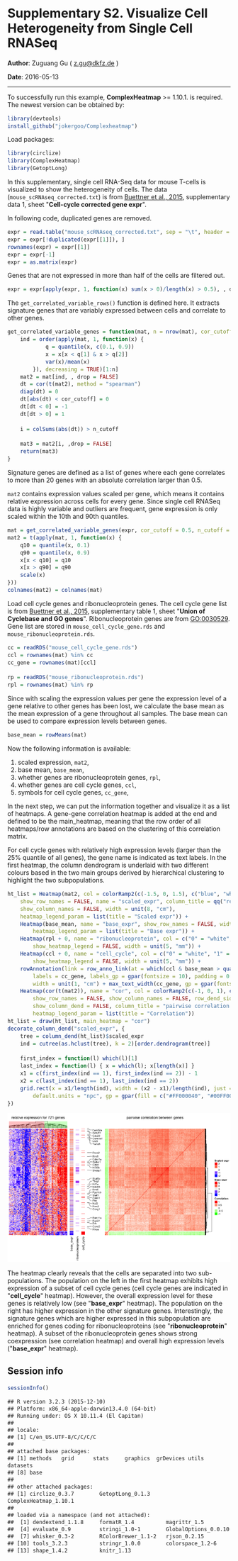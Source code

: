 
Supplementary S2. Visualize Cell Heterogeneity from Single Cell RNASeq
==============================================

**Author**: Zuguang Gu ( z.gu@dkfz.de )

**Date**: 2016-05-13

----------------------------------------



<style type="text/css">
h1 {
	line-height: 120%;
}
</style>

To successfully run this example, **ComplexHeatmap** >= 1.10.1. is required.
The newest version can be obtained by:


```r
library(devtools)
install_github("jokergoo/Complexheatmap")
```


Load packages:


```r
library(circlize)
library(ComplexHeatmap)
library(GetoptLong)
```

In this supplementary, single cell RNA-Seq data for mouse T-cells is visualized to
show the heterogeneity of cells. The data (`mouse_scRNAseq_corrected.txt`) is from [Buettner et al., 2015](http://www.nature.com/nbt/journal/v33/n2/full/nbt.3102.html),
supplementary data 1, sheet "**Cell-cycle corrected gene expr**".

In following code, duplicated genes are removed.


```r
expr = read.table("mouse_scRNAseq_corrected.txt", sep = "\t", header = TRUE)
expr = expr[!duplicated(expr[[1]]), ]
rownames(expr) = expr[[1]]
expr = expr[-1]
expr = as.matrix(expr)
```

Genes that are not expressed in more than half of the cells are filtered out.


```r
expr = expr[apply(expr, 1, function(x) sum(x > 0)/length(x) > 0.5), , drop = FALSE]
```

The `get_correlated_variable_rows()` function is defined here. It extracts signature
genes that are variably expressed between cells and correlate to other genes. 


```r
get_correlated_variable_genes = function(mat, n = nrow(mat), cor_cutoff = 0, n_cutoff = 0) {
	ind = order(apply(mat, 1, function(x) {
			q = quantile(x, c(0.1, 0.9))
			x = x[x < q[1] & x > q[2]]
			var(x)/mean(x)
		}), decreasing = TRUE)[1:n]
	mat2 = mat[ind, , drop = FALSE]
	dt = cor(t(mat2), method = "spearman")
	diag(dt) = 0
	dt[abs(dt) < cor_cutoff] = 0
	dt[dt < 0] = -1
	dt[dt > 0] = 1

	i = colSums(abs(dt)) > n_cutoff

	mat3 = mat2[i, ,drop = FALSE]
	return(mat3)
}
```

Signature genes are defined as a list of genes where each gene correlates
to more than 20 genes with an absolute correlation larger than 0.5. 

`mat2` contains expression values scaled per gene, which means it contains relative expression across cells for every gene. 
Since single cell RNASeq data is highly variable and outliers are frequent,
gene expression is only scaled within the 10th and 90th quantiles.


```r
mat = get_correlated_variable_genes(expr, cor_cutoff = 0.5, n_cutoff = 20)
mat2 = t(apply(mat, 1, function(x) {
	q10 = quantile(x, 0.1)
	q90 = quantile(x, 0.9)
	x[x < q10] = q10
	x[x > q90] = q90
	scale(x)
}))
colnames(mat2) = colnames(mat)
```

Load cell cycle genes and ribonucleoprotein genes. The cell cycle gene list is from 
[Buettner et al., 2015](http://www.nature.com/nbt/journal/v33/n2/full/nbt.3102.html),
supplementary table 1, sheet "**Union of Cyclebase and GO genes**". Ribonucleoprotein
genes are from [GO:0030529](http://amigo.geneontology.org/amigo/term/GO:0030529). Gene list
are stored in `mouse_cell_cycle_gene.rds` and `mouse_ribonucleoprotein.rds`.


```r
cc = readRDS("mouse_cell_cycle_gene.rds")
ccl = rownames(mat) %in% cc
cc_gene = rownames(mat)[ccl]

rp = readRDS("mouse_ribonucleoprotein.rds")
rpl = rownames(mat) %in% rp
```

Since with scaling the expression values per gene the expression level of a gene relative to other genes has been lost,
we calculate the base mean as the mean expression of a gene throughout all samples. The base mean can be used to compare expression levels between genes.


```r
base_mean = rowMeans(mat)
```

Now the following information is available:

1. scaled expression, `mat2`,
2. base mean, `base_mean`,
3. whether genes are ribonucleoprotein genes, `rpl`,
4. whether genes are cell cycle genes, `ccl`,
5. symbols for cell cycle genes, `cc_gene`,

In the next step, we can put the information together and visualize it as a list of heatmaps.
A gene-gene correlation heatmap is added at the end and defined to be the main_heatmap, meaning that the row order of all
heatmaps/row annotations are based on the clustering of this correlation matrix.

For cell cycle genes with relatively high expression levels (larger than the 25% quantile of all genes), the gene name is
indicated as text labels. In the first heatmap, the column dendrogram is underlaid with two different colours based in the two main groups derived by hierarchical clustering to highlight
the two subpopulations.


```r
ht_list = Heatmap(mat2, col = colorRamp2(c(-1.5, 0, 1.5), c("blue", "white", "red")), 
	show_row_names = FALSE, name = "scaled_expr", column_title = qq("relative expression for @{nrow(mat)} genes"),
	show_column_names = FALSE, width = unit(8, "cm"),
    heatmap_legend_param = list(title = "Scaled expr")) +
	Heatmap(base_mean, name = "base_expr", show_row_names = FALSE, width = unit(5, "mm"),
        heatmap_legend_param = list(title = "Base expr")) +
    Heatmap(rpl + 0, name = "ribonucleoprotein", col = c("0" = "white", "1" = "purple"), 
     	show_heatmap_legend = FALSE, width = unit(5, "mm")) +
    Heatmap(ccl + 0, name = "cell_cycle", col = c("0" = "white", "1" = "red"), 
     	show_heatmap_legend = FALSE, width = unit(5, "mm")) +
    rowAnnotation(link = row_anno_link(at = which(ccl & base_mean > quantile(base_mean, 0.25)), 
    	labels = cc_gene, labels_gp = gpar(fontsize = 10), padding = 0.5), 
    	width = unit(1, "cm") + max_text_width(cc_gene, gp = gpar(fontsize = 8))) +
    Heatmap(cor(t(mat2)), name = "cor", col = colorRamp2(c(-1, 0, 1), c("green", "white", "red")), 
     	show_row_names = FALSE, show_column_names = FALSE, row_dend_side = "right", 
     	show_column_dend = FALSE, column_title = "pairwise correlation between genes",
        heatmap_legend_param = list(title = "Correlation"))
ht_list = draw(ht_list, main_heatmap = "cor")
decorate_column_dend("scaled_expr", {
    tree = column_dend(ht_list)$scaled_expr
    ind = cutree(as.hclust(tree), k = 2)[order.dendrogram(tree)]

    first_index = function(l) which(l)[1]
    last_index = function(l) { x = which(l); x[length(x)] }
    x1 = c(first_index(ind == 1), first_index(ind == 2)) - 1
    x2 = c(last_index(ind == 1), last_index(ind == 2))
    grid.rect(x = x1/length(ind), width = (x2 - x1)/length(ind), just = "left",
        default.units = "npc", gp = gpar(fill = c("#FF000040", "#00FF0040"), col = NA))
})
```

![plot of chunk unnamed-chunk-10](figure/unnamed-chunk-10-1.png)

The heatmap clearly reveals that the cells are separated into two sub-populations. The population on the left in the first heatmap exhibits high expression of a subset of cell cycle genes
(cell cycle genes are indicated in "**cell_cycle**" heatmap). However, the overall expression level for these genes is relatively low (see "**base_expr**" heatmap). The population on the right
has higher expression in the other signature genes. Interestingly, the signature genes which are higher expressed in this subpopulation are enriched for genes coding for ribonucleoproteins (see "**ribonucleoprotein**" heatmap). A subset of the ribonucleoprotein genes shows strong coexpression (see correlation heatmap) and overall high expression levels ("**base_expr**" heatmap).

## Session info


```r
sessionInfo()
```

```
## R version 3.2.3 (2015-12-10)
## Platform: x86_64-apple-darwin13.4.0 (64-bit)
## Running under: OS X 10.11.4 (El Capitan)
## 
## locale:
## [1] C/en_US.UTF-8/C/C/C/C
## 
## attached base packages:
## [1] methods   grid      stats     graphics  grDevices utils     datasets 
## [8] base     
## 
## other attached packages:
## [1] circlize_0.3.7        GetoptLong_0.1.3      ComplexHeatmap_1.10.1
## 
## loaded via a namespace (and not attached):
##  [1] dendextend_1.1.8     formatR_1.4          magrittr_1.5        
##  [4] evaluate_0.9         stringi_1.0-1        GlobalOptions_0.0.10
##  [7] whisker_0.3-2        RColorBrewer_1.1-2   rjson_0.2.15        
## [10] tools_3.2.3          stringr_1.0.0        colorspace_1.2-6    
## [13] shape_1.4.2          knitr_1.13
```


